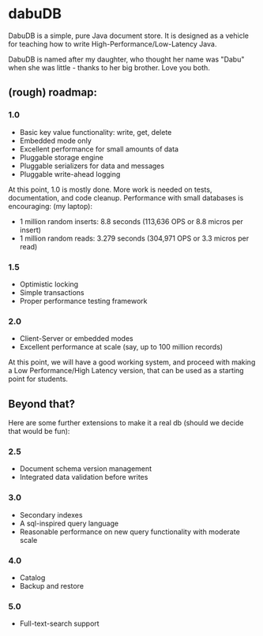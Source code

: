 # dabuDB

DabuDB is a simple, pure Java document store. It is designed as a vehicle for teaching how to write High-Performance/Low-Latency Java.

DabuDB is named after my daughter, who thought her name was "Dabu" when she was little - thanks to her big brother. Love you both. 

## (rough) roadmap:

### 1.0

* Basic key value functionality: write, get, delete
* Embedded mode only
* Excellent performance for small amounts of data
* Pluggable storage engine
* Pluggable serializers for data and messages
* Pluggable write-ahead logging

At this point, 1.0 is mostly done. More work is needed on tests, documentation, and code cleanup. 
Performance with small databases is encouraging: (my laptop):

* 1 million random inserts: 8.8 seconds (113,636 OPS or 8.8 micros per insert)
* 1 million random reads: 3.279 seconds (304,971 OPS or 3.3 micros per read)

### 1.5

* Optimistic locking
* Simple transactions
* Proper performance testing framework

### 2.0

* Client-Server or embedded modes
* Excellent performance at scale (say, up to 100 million records)

At this point, we will have a good working system, and proceed with making a Low Performance/High Latency version, 
that can be used as a starting point for students.

## Beyond that?
Here are some further extensions to make it a real db (should we decide that would be fun):

### 2.5

* Document schema version management
* Integrated data validation before writes

### 3.0

* Secondary indexes
* A sql-inspired query language
* Reasonable performance on new query functionality with moderate scale

### 4.0

* Catalog
* Backup and restore

### 5.0
* Full-text-search support
